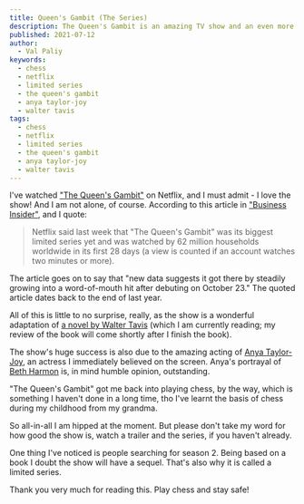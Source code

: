 ```yaml
---
title: Queen's Gambit (The Series)
description: The Queen's Gambit is an amazing TV show and an even more amazing book.
published: 2021-07-12
author:
  - Val Paliy
keywords:
  - chess
  - netflix
  - limited series
  - the queen's gambit
  - anya taylor-joy
  - walter tavis
tags:
  - chess
  - netflix
  - limited series
  - the queen's gambit
  - anya taylor-joy
  - walter tavis
---
```


I've watched ["The Queen's Gambit"](https://www.netflix.com/ua/title/80234304) on Netflix, and I must admit - I love the show! And I am not alone, of course. According to this article in ["Business Insider"](https://www.businessinsider.com/data-shows-netflix-queens-gambit-a-word-of-mouth-hit-2020-11), and I quote:

> Netflix said last week that "The Queen's Gambit" was its biggest limited series yet and was watched by 62 million households worldwide in its first 28 days (a view is counted if an account watches two minutes or more).

The article goes on to say that "new data suggests it got there by steadily growing into a word-of-mouth hit after debuting on October 23." The quoted article dates back to the end of last year.

All of this is little to no surprise, really, as the show is a wonderful adaptation of [a novel by Walter Tavis](<https://en.wikipedia.org/wiki/The_Queen%27s_Gambit_(novel)>) (which I am currently reading; my review of the book will come shortly after I finish the book).

The show's huge success is also due to the amazing acting of [Anya Taylor-Joy](https://anyataylorjoy.org/), an actress I immediately believed on the screen. Anya's portrayal of [Beth Harmon](https://en.wikipedia.org/wiki/Beth_Harmon) is, in mind humble opinion, outstanding.

"The Queen's Gambit" got me back into playing chess, by the way, which is something I haven't done in a long time, tho I've learnt the basis of chess during my childhood from my grandma.

So all-in-all I am hipped at the moment. But please don't take my word for how good the show is, watch a trailer and the series, if you haven't already.

One thing I've noticed is people searching for season 2. Being based on a book I doubt the show will have a sequel. That's also why it is called a limited series.

Thank you very much for reading this. Play chess and stay safe!
